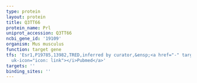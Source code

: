 ```yaml
---
type: protein
layout: protein
title: Q3TT66
protein_name: Prl
uniprot_accession: Q3TT66
ncbi_gene_id: '19109'
organism: Mus musculus
function: target gene
tfs: 'Esr1,P19785,13982,TRED,inferred by curator,&ensp;<a href="-" target="_blank"><i
  uk-icon="icon: link"></i>Pubmed</a>'
targets: ''
binding_sites: ''
---
```

